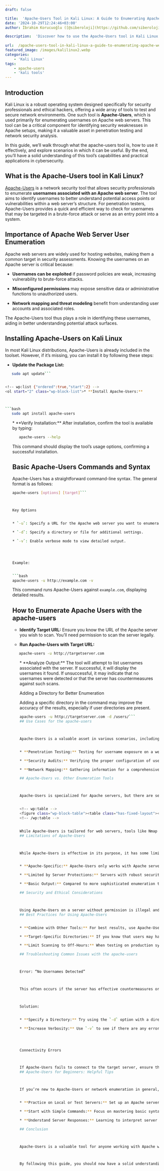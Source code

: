 ```yaml
---
draft: false

title:  'Apache-Users Tool in Kali Linux: A Guide to Enumerating Apache Web Server Users'
date: '2024-10-29T12:24:46+03:00'
author: İbrahim Korucuoğlu ([@siberoloji](https://github.com/siberoloji))

description:  'Discover how to use the Apache-Users tool in Kali Linux for identifying Apache web server users. Learn installation, usage, and best practices for ethical hacking and network security.' 
 
url:  /apache-users-tool-in-kali-linux-a-guide-to-enumerating-apache-web-server-users/
featured_image: /images/kalilinux2.webp
categories:
    - 'Kali Linux'
tags:
    - apache-users
    - 'kali tools'
---
```



## Introduction



Kali Linux is a robust operating system designed specifically for security professionals and ethical hackers, offering a wide array of tools to test and secure network environments. One such tool is **Apache-Users**, which is used primarily for enumerating usernames on Apache web servers. This tool can be a critical component for identifying security weaknesses in Apache setups, making it a valuable asset in penetration testing and network security analysis.



In this guide, we’ll walk through what the apache-users tool is, how to use it effectively, and explore scenarios in which it can be useful. By the end, you’ll have a solid understanding of this tool’s capabilities and practical applications in cybersecurity.



## What is the Apache-Users tool in Kali Linux?



<a href="https://labs.portcullis.co.uk/downloads/" target="_blank" rel="noopener" title="">Apache-Users</a> is a network security tool that allows security professionals to enumerate **usernames associated with an Apache web server**. The tool aims to identify usernames to better understand potential access points or vulnerabilities within a web server’s structure. For penetration testers, Apache-Users provides a quick and efficient way to check for usernames that may be targeted in a brute-force attack or serve as an entry point into a system.
## Importance of Apache Web Server User Enumeration



Apache web servers are widely used for hosting websites, making them a common target in security assessments. Knowing the usernames on an Apache server is critical because:


* **Usernames can be exploited** if password policies are weak, increasing vulnerability to brute-force attacks.

* **Misconfigured permissions** may expose sensitive data or administrative functions to unauthorized users.

* **Network mapping and threat modeling** benefit from understanding user accounts and associated roles.




The Apache-Users tool thus plays a role in identifying these usernames, aiding in better understanding potential attack surfaces.
## Installing Apache-Users on Kali Linux



In most Kali Linux distributions, Apache-Users is already included in the toolset. However, if it’s missing, you can install it by following these steps:


* **Update the Package List:**



```bash
   sudo apt update```


<!-- wp:list {"ordered":true,"start":2} -->
<ol start="2" class="wp-block-list">* **Install Apache-Users:**



```bash
   sudo apt install apache-users
```


<!-- wp:list {"ordered":true,"start":3} -->
<ol start="3" class="wp-block-list">* **Verify Installation:** After installation, confirm the tool is available by typing:



```bash
   apache-users --help
```



This command should display the tool’s usage options, confirming a successful installation.
## Basic Apache-Users Commands and Syntax



Apache-Users has a straightforward command-line syntax. The general format is as follows:


```bash
apache-users [options] [target]```



Key Options


* `-u`: Specify a URL for the Apache web server you want to enumerate.

* `-d`: Specify a directory or file for additional settings.

* `-v`: Enable verbose mode to view detailed output.




Example:


```bash
apache-users -u http://example.com -v
```



This command runs Apache-Users against  `example.com`, displaying detailed results.
## How to Enumerate Apache Users with the apache-users


* **Identify Target URL:** Ensure you know the URL of the Apache server you wish to scan. You’ll need permission to scan the server legally.

* **Run Apache-Users with Target URL:**



```bash
   apache-users -u http://targetserver.com
```


<!-- wp:list {"ordered":true,"start":3} -->
<ol start="3" class="wp-block-list">* **Analyze Output:** The tool will attempt to list usernames associated with the server. If successful, it will display the usernames it found. If unsuccessful, it may indicate that no usernames were detected or that the server has countermeasures against such scans.




Adding a Directory for Better Enumeration



Adding a specific directory in the command may improve the accuracy of the results, especially if user directories are present.


```bash
apache-users -u http://targetserver.com -d /users/```
## Use Cases for the apache-users



Apache-Users is a valuable asset in various scenarios, including:


* **Penetration Testing:** Testing for username exposure on a web server to understand potential weaknesses.

* **Security Audits:** Verifying the proper configuration of user permissions on an Apache web server.

* **Network Mapping:** Gathering information for a comprehensive analysis of a network’s structure and users.

## Apache-Users vs. Other Enumeration Tools



Apache-Users is specialized for Apache servers, but there are several other tools used for general username enumeration:


<!-- wp:table -->
<figure class="wp-block-table"><table class="has-fixed-layout"><thead><tr><th>Tool</th><th>Purpose</th><th>Primary Use</th></tr></thead><tbody><tr><td>Apache-Users</td><td>Apache server username enumeration</td><td>Web server analysis</td></tr><tr><td>Nmap</td><td>Network scanning and discovery</td><td>Broad network mapping</td></tr><tr><td>Hydra</td><td>Brute-force password testing</td><td>Password security</td></tr></tbody></table></figure>
<!-- /wp:table -->


While Apache-Users is tailored for web servers, tools like Nmap and Hydra can complement it, providing a holistic approach to network security.
## Limitations of Apache-Users



While Apache-Users is effective in its purpose, it has some limitations:


* **Apache-Specific:** Apache-Users only works with Apache servers and cannot enumerate users on other web servers, like Nginx or IIS.

* **Limited by Server Protections:** Servers with robust security measures, such as anti-enumeration mechanisms, may render Apache-Users less effective.

* **Basic Output:** Compared to more sophisticated enumeration tools, Apache-Users provides limited data and does not analyze other aspects of the web server.

## Security and Ethical Considerations



Using Apache-Users on a server without permission is illegal and can be considered an attack. When conducting any scans or enumeration, ensure you have explicit authorization to avoid potential legal and ethical violations. Ethical hacking is about protecting and strengthening systems, not exploiting them.
## Best Practices for Using Apache-Users


* **Combine with Other Tools:** For best results, use Apache-Users in conjunction with broader network scanning tools like Nmap.

* **Target-Specific Directories:** If you know that users may have designated directories on the server, specify those to improve the enumeration results.

* **Limit Scanning to Off-Hours:** When testing on production systems (with permission), avoid peak hours to minimize the impact on performance.

## Troubleshooting Common Issues with the apache-users



Error: “No Usernames Detected”



This often occurs if the server has effective countermeasures or if you are scanning a directory that does not contain any usernames.



Solution:


* **Specify a Directory:** Try using the `-d` option with a directory path where user data may be stored.

* **Increase Verbosity:** Use `-v` to see if there are any error messages or hints about misconfigurations.




Connectivity Errors



If Apache-Users fails to connect to the target server, ensure that the target URL is correct and that the server is accessible. Firewalls may also block attempts, in which case try a different IP or confirm with the network administrator.
## Apache-Users for Beginners: Helpful Tips



If you’re new to Apache-Users or network enumeration in general, here are some helpful tips to get started:


* **Practice on Local or Test Servers:** Set up an Apache server on your local network for practice before trying it on production systems.

* **Start with Simple Commands:** Focus on mastering basic syntax before diving into more complex options.

* **Understand Server Responses:** Learning to interpret server responses will make you more effective at analyzing results and spotting misconfigurations.

## Conclusion



Apache-Users is a valuable tool for anyone working with Apache web servers, especially when conducting **security audits, penetration tests, or compliance checks**. It allows users to quickly identify usernames that may expose potential vulnerabilities or indicate misconfigurations. While it’s limited to Apache servers, it can be a powerful ally in network security assessments when combined with other tools and ethical hacking practices.



By following this guide, you should now have a solid understanding of Apache-Users, from its installation and usage to troubleshooting and best practices. Remember, ethical hacking is about safeguarding and fortifying networks, so always ensure you have permission before running any scans.
